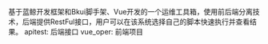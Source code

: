 基于蓝鲸开发框架和Bkui脚手架、Vue开发的一个运维工具箱，使用前后端分离技术，后端提供RestFul接口，用户可以在该系统选择自己的脚本快速执行并查看结果。
apitest: 后端接口
vue_oper: 前端项目
